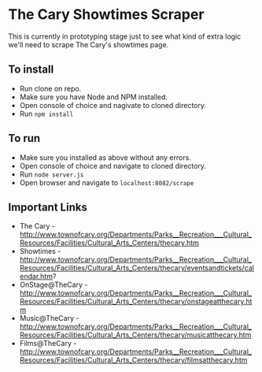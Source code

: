 # The Cary Showtimes Scraper

This is currently in prototyping stage just to see what kind of extra logic we'll need to scrape The Cary's showtimes page.

## To install

* Run clone on repo.
* Make sure you have Node and NPM installed.
* Open console of choice and nagivate to cloned directory.
* Run `npm install`

## To run

* Make sure you installed as above without any errors.
* Open console of choice and navigate to cloned directory.
* Run `node server.js`
* Open browser and navigate to `localhost:8082/scrape`

## Important Links

* The Cary - http://www.townofcary.org/Departments/Parks__Recreation___Cultural_Resources/Facilities/Cultural_Arts_Centers/thecary.htm
* Showtimes - http://www.townofcary.org/Departments/Parks__Recreation___Cultural_Resources/Facilities/Cultural_Arts_Centers/thecary/eventsandtickets/calendar.htm?
* OnStage@TheCary - http://www.townofcary.org/Departments/Parks__Recreation___Cultural_Resources/Facilities/Cultural_Arts_Centers/thecary/onstageatthecary.htm
* Music@TheCary - http://www.townofcary.org/Departments/Parks__Recreation___Cultural_Resources/Facilities/Cultural_Arts_Centers/thecary/musicatthecary.htm
* Films@TheCary - http://www.townofcary.org/Departments/Parks__Recreation___Cultural_Resources/Facilities/Cultural_Arts_Centers/thecary/filmsatthecary.htm